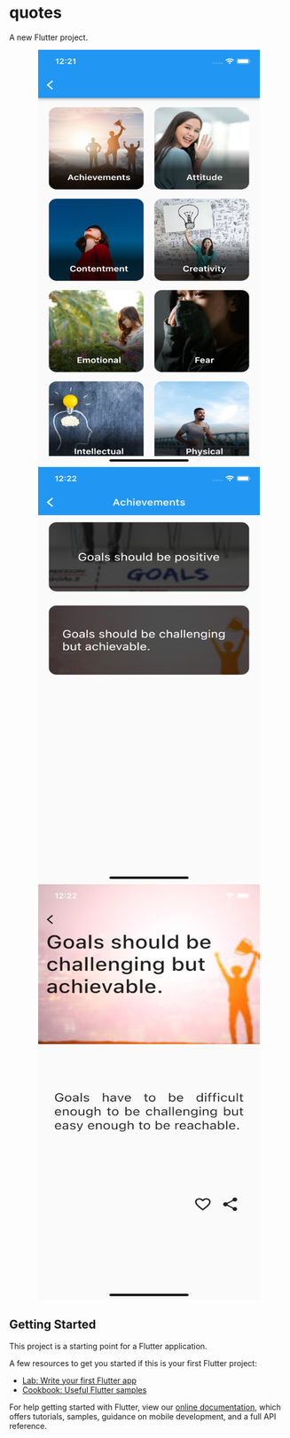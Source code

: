 # quotes

A new Flutter project.
<div align="center">
    <img src="/ss/ss.png" width="400px" height="750" />
    <img src="/ss/ss2.png" width="400px" height="750" />
    <img src="/ss/ss3.png" width="400px" height="750" />
</div>

## Getting Started

This project is a starting point for a Flutter application.

A few resources to get you started if this is your first Flutter project:

- [Lab: Write your first Flutter app](https://flutter.dev/docs/get-started/codelab)
- [Cookbook: Useful Flutter samples](https://flutter.dev/docs/cookbook)

For help getting started with Flutter, view our
[online documentation](https://flutter.dev/docs), which offers tutorials,
samples, guidance on mobile development, and a full API reference.
